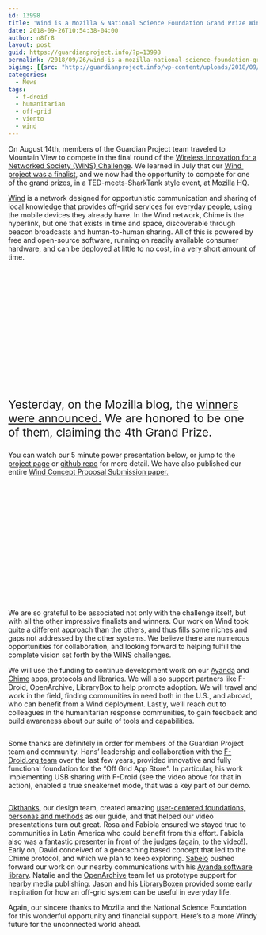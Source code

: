 ```yaml
---
id: 13998
title: 'Wind is a Mozilla & National Science Foundation Grand Prize Winner'
date: 2018-09-26T10:54:38-04:00
author: n8fr8
layout: post
guid: https://guardianproject.info/?p=13998
permalink: /2018/09/26/wind-is-a-mozilla-national-science-foundation-grand-prize-winner/
bigimg: [{src: "http://guardianproject.info/wp-content/uploads/2018/09/disaster_1-6.jpg",}]
categories:
  - News
tags:
  - f-droid
  - humanitarian
  - off-grid
  - viento
  - wind
---
```

On August 14th, members of the Guardian Project team traveled to Mountain View to compete in the final round of the [Wireless Innovation for a Networked Society (WINS) Challenge](https://wirelesschallenge.mozilla.org/). We learned in July that our [Wind  project was a finalist](https://guardianproject.info/2018/07/20/our-wind-project-is-a-mozilla-nsf-challenge-finalist/), and we now had the opportunity to compete for one of the grand prizes, in a TED-meets-SharkTank style event, at Mozilla HQ.

[Wind](https://guardianproject.info/wind) is a network designed for opportunistic communication and sharing of local knowledge that provides off-grid services for everyday people, using the mobile devices they already have. In the Wind network, Chime is the hyperlink, but one that exists in time and space, discoverable through beacon broadcasts and human-to-human sharing. All of this is powered by free and open-source software, running on readily available consumer hardware, and can be deployed at little to no cost, in a very short amount of time.  
<figure class="wp-block-embed-youtube wp-block-embed is-type-video is-provider-youtube wp-has-aspect-ratio wp-embed-aspect-16-9">

<div class="wp-block-embed__wrapper">
  <div class="arve-wrapper" data-mode="normal" data-provider="youtube" id="arve-fGuiy3rlOVQ-2" style="max-width:945px;" itemscope itemtype="http://schema.org/VideoObject">
    <div class="arve-embed-container" style="padding-bottom:56.250000%">
    </div>
  </div>
</div></figure> 

<p style="font-size:23px">
  Yesterday, on the Mozilla blog, the <a href="https://blog.mozilla.org/blog/2018/09/25/1-6-million-to-connect-unconnected-americans-our-nsf-wins-competition-grand-prize-winners/">winners were announced.</a> We are honored to be one of them, claiming the 4th Grand Prize.
</p>

<p class="has-background has-pale-cyan-blue-background-color">
  You can watch our 5 minute power presentation below, or jump to the <a href="https://guardianproject.info/wind/">project page</a> or <a href="https://github.com/guardianproject/wind">github repo</a> for more detail. We have also published our entire <a href="https://github.com/guardianproject/wind/blob/master/Mozilla%20NSF%20Off-Grid%20Challenge_%20Wind.pdf">Wind Concept Proposal Submission paper.</a><br />
</p><figure class="wp-block-embed-youtube wp-block-embed is-type-video is-provider-youtube wp-has-aspect-ratio wp-embed-aspect-16-9">

<div class="wp-block-embed__wrapper">
  <div class="arve-wrapper" data-mode="normal" data-provider="youtube" id="arve-FOWrappjLsY" style="max-width:945px;" itemscope itemtype="http://schema.org/VideoObject">
    <div class="arve-embed-container" style="padding-bottom:56.250000%">
    </div>
  </div>
</div></figure> 

We are so grateful to be associated not only with the challenge itself, but with all the other impressive finalists and winners. Our work on Wind took quite a different approach than the others, and thus fills some niches and gaps not addressed by the other systems. We believe there are numerous opportunities for collaboration, and looking forward to helping fulfill the complete vision set forth by the WINS challenges.

We will use the funding to continue development work on our [Ayanda](https://github.com/sabzo/ayanda) and [Chime](https://github.com/guardianproject/chimeapp) apps, protocols and libraries. We will also support partners like F-Droid, OpenArchive, LibraryBox to help promote adoption. We will travel and work in the field, finding communities in need both in the U.S., and abroad, who can benefit from a Wind deployment. Lastly, we’ll reach out to colleagues in the humanitarian response communities, to gain feedback and build awareness about our suite of tools and capabilities.<figure class="wp-block-image">

<img src="https://guardianproject.info/wp-content/uploads/2017/11/wind_v3-5.jpg" alt="" class="wp-image-13904" srcset="https://guardianproject.info/wp-content/uploads/2017/11/wind_v3-5.jpg 1275w, https://guardianproject.info/wp-content/uploads/2017/11/wind_v3-5-150x150.jpg 150w, https://guardianproject.info/wp-content/uploads/2017/11/wind_v3-5-300x300.jpg 300w, https://guardianproject.info/wp-content/uploads/2017/11/wind_v3-5-768x768.jpg 768w, https://guardianproject.info/wp-content/uploads/2017/11/wind_v3-5-1024x1024.jpg 1024w" sizes="(max-width: 1275px) 100vw, 1275px" /> </figure> 

Some thanks are definitely in order for members of the Guardian Project team and community. Hans’ leadership and collaboration with the [F-Droid.org team](https://f-droid.org/) over the last few years, provided innovative and fully functional foundation for the “Off Grid App Store”. In particular, his work implementing USB sharing with F-Droid (see the video above for that in action), enabled a true sneakernet mode, that was a key part of our demo.  
<figure class="wp-block-image">

<img src="https://guardianproject.info/wp-content/uploads/2018/09/disaster_1-1.jpg" alt="" class="wp-image-14002" srcset="https://guardianproject.info/wp-content/uploads/2018/09/disaster_1-1.jpg 1920w, https://guardianproject.info/wp-content/uploads/2018/09/disaster_1-1-300x182.jpg 300w, https://guardianproject.info/wp-content/uploads/2018/09/disaster_1-1-768x466.jpg 768w, https://guardianproject.info/wp-content/uploads/2018/09/disaster_1-1-1024x622.jpg 1024w" sizes="(max-width: 1920px) 100vw, 1920px" /> </figure> 

[Okthanks](https://okthanks.com/), our design team, created amazing [user-centered foundations, personas and methods](https://okthanks.com/blog/peronas-latin-america) as our guide, and that helped our video presentations turn out great. Rosa and Fabiola ensured we stayed true to communities in Latin America who could benefit from this effort. Fabiola also was a fantastic presenter in front of the judges (again, to the video!). Early on, David conceived of a geocaching based concept that led to the Chime protocol, and which we plan to keep exploring. [Sabelo](http://sabelo.io/about/) pushed forward our work on our nearby communications with his [Ayanda software library](https://github.com/sabzo/ayanda). Natalie and the [OpenArchive](https://open-archive.org/) team let us prototype support for nearby media publishing. Jason and his [LibraryBoxen](http://librarybox.us/) provided some early inspiration for how an off-grid system can be useful in everyday life.

Again, our sincere thanks to Mozilla and the National Science Foundation for this wonderful opportunity and financial support. Here’s to a more Windy future for the unconnected world ahead.